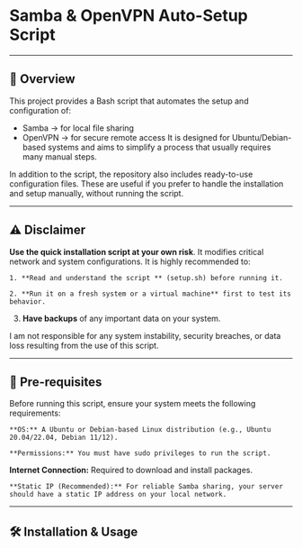 # Samba & OpenVPN Auto-Setup Script

--------------------------------------------------------------------------------------------------

## 📖 Overview

This project provides a Bash script that automates the setup and configuration of:
  - Samba → for local file sharing
  - OpenVPN → for secure remote access
It is designed for Ubuntu/Debian-based systems and aims to simplify a process that usually requires many manual steps.

In addition to the script, the repository also includes ready-to-use configuration files. These are useful if you prefer to handle the installation and setup manually, without running the script.

--------------------------------------------------------------------------------------------------

## ⚠️ Disclaimer

**Use the quick installation script at your own risk**. It modifies critical network and system configurations. It is highly recommended to:

    1. **Read and understand the script ** (setup.sh) before running it.

    2. **Run it on a fresh system or a virtual machine** first to test its behavior.

   3.  **Have backups** of any important data on your system.

I am not responsible for any system instability, security breaches, or data loss resulting from the use of this script.

----------------------------------------------------------------------------------------------------

## 🚀 Pre-requisites

Before running this script, ensure your system meets the following requirements:

    **OS:** A Ubuntu or Debian-based Linux distribution (e.g., Ubuntu 20.04/22.04, Debian 11/12).

    **Permissions:** You must have sudo privileges to run the script.

   **Internet Connection:** Required to download and install packages.

    **Static IP (Recommended):** For reliable Samba sharing, your server should have a static IP address on your local network.
    
--------------------------------------------------------------------------------------------------

## 🛠️ Installation & Usage

